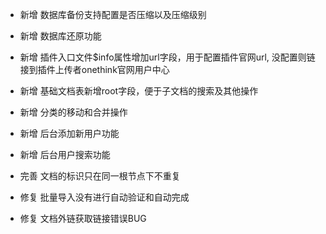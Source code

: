 + 新增 数据库备份支持配置是否压缩以及压缩级别
+ 新增 数据库还原功能
+ 新增 插件入口文件$info属性增加url字段，用于配置插件官网url,
       没配置则链接到插件上传者onethink官网用户中心
+ 新增 基础文档表新增root字段，便于子文档的搜索及其他操作
+ 新增 分类的移动和合并操作
+ 新增 后台添加新用户功能
+ 新增 后台用户搜索功能

+ 完善 文档的标识只在同一根节点下不重复

+ 修复 批量导入没有进行自动验证和自动完成
+ 修复 文档外链获取链接错误BUG